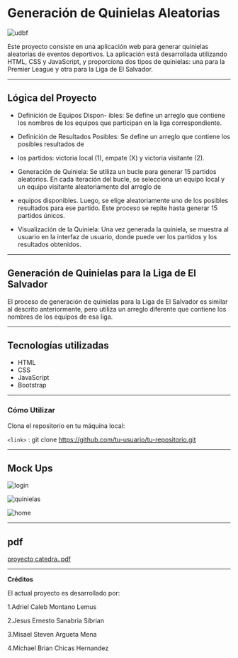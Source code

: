 #  Generación de Quinielas Aleatorias
![udbf](https://github.com/AdrielMontano/Proyecto-catedra-DAW/assets/143973482/3a8480a9-6027-446f-abe6-3b9fe04b2136)


 Este proyecto consiste en una aplicación web para generar quinielas aleatorias de eventos
 deportivos. La aplicación está desarrollada utilizando HTML, CSS y JavaScript, y proporciona dos
 tipos de quinielas: una para la Premier League y otra para la Liga de El Salvador.

------------


##  Lógica del Proyecto
- Definición de Equipos Dispon- ibles: Se define un arreglo que contiene los nombres de los 
equipos que participan en la liga correspondiente.

- Definición de Resultados Posibles: Se define un arreglo que contiene los posibles resultados de

-  los partidos: victoria local (1), empate (X) y victoria visitante (2).

- Generación de Quiniela: Se utiliza un bucle para generar 15 partidos aleatorios. En cada iteración  del bucle, se selecciona un equipo local y un equipo visitante aleatoriamente del arreglo de
-  equipos disponibles. Luego, se elige aleatoriamente uno de los posibles resultados para ese  partido. Este proceso se repite hasta generar 15 partidos únicos.

- Visualización de la Quiniela: Una vez generada la quiniela, se muestra al usuario en la interfaz de usuario, donde puede ver los partidos y los resultados obtenidos.

------------


## Generación de Quinielas para la Liga de El Salvador
El proceso de generación de quinielas para la Liga de El Salvador es similar al descrito anteriormente, pero utiliza un arreglo diferente que contiene los nombres de los equipos de esa liga.



------------
## Tecnologías utilizadas
- HTML
- CSS
- JavaScript
- Bootstrap

------------
###  Cómo Utilizar
 
Clona el repositorio en tu máquina local:



`<link>` : git clone https://github.com/tu-usuario/tu-repositorio.git


------------



## Mock Ups


![login](https://github.com/AdrielMontano/Proyecto-catedra-DAW/assets/143973482/81815c67-6dcb-4a6c-a092-5aa8c4db18ec)


![quinielas](https://github.com/AdrielMontano/Proyecto-catedra-DAW/assets/143973482/86822081-31c8-487b-98b3-7048f2b1c360)

![home](https://github.com/AdrielMontano/Proyecto-catedra-DAW/assets/143973482/d759073f-177c-410e-9b1c-de4f41bb7094)



------------
## pdf

[proyecto catedra..pdf](https://github.com/AdrielMontano/Proyecto-catedra-DAW/files/14631108/proyecto.catedra.pdf)

------------
**Créditos**

El actual proyecto es desarrollado por:

1.Adriel Caleb Montano Lemus

2.Jesus Ernesto Sanabria Sibrian

3.Misael Steven Argueta Mena

4.Michael Brian Chicas Hernandez







